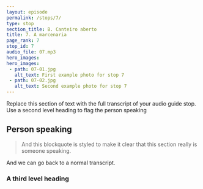 ```yaml
---
layout: episode
permalink: /stops/7/
type: stop
section_title: B. Canteiro aberto
title: 7. A marcenaria
page_rank: 7
stop_id: 7
audio_file: 07.mp3
hero_images:
hero_images:
 - path: 07-01.jpg
   alt_text: First example photo for stop 7
 - path: 07-02.jpg
   alt_text: Second example photo for stop 7
---
```


Replace this section of text with the full transcript of your audio guide stop. Use a second level heading to flag the person speaking

## Person speaking

> And this blockquote is styled to make it clear that this section really is someone speaking.

And we can go back to a normal transcript.

### A third level heading

